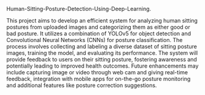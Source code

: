 Human-Sitting-Posture-Detection-Using-Deep-Learning.

This project aims to develop an efficient system for analyzing human sitting postures from uploaded images and categorizing them as either good or bad posture. It utilizes a combination of YOLOv5 for object detection and Convolutional Neural Networks (CNNs) for posture classification. The process involves collecting and labeling a diverse dataset of sitting posture images, training the model, and evaluating its performance. The system will provide feedback to users on their sitting posture, fostering awareness and potentially leading to improved health outcomes. Future enhancements may include capturing image or video through web cam and giving real-time feedback, integration with mobile apps for on-the-go posture monitoring and additional features like posture correction suggestions.
